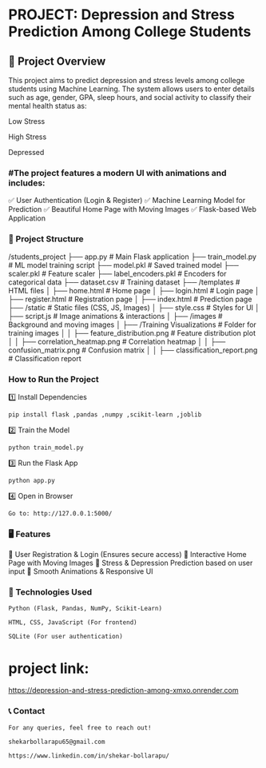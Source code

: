 # PROJECT: Depression and Stress Prediction Among College Students

## 📌 Project Overview

This project aims to predict depression and stress levels among college students using Machine Learning.
The system allows users to enter details such as age, gender, GPA, sleep hours, and social activity to classify their mental health status as:

Low Stress

High Stress

Depressed

### #The project features a modern UI with animations and includes:

✅ User Authentication (Login & Register)
✅ Machine Learning Model for Prediction
✅ Beautiful Home Page with Moving Images
✅ Flask-based Web Application

### 📂 Project Structure

/students_project
├── app.py                 # Main Flask application
├── train_model.py         # ML model training script
├── model.pkl              # Saved trained model
├── scaler.pkl             # Feature scaler
├── label_encoders.pkl     # Encoders for categorical data
├── dataset.csv            # Training dataset
├── /templates             # HTML files
│   ├── home.html          # Home page
│   ├── login.html         # Login page
│   ├── register.html      # Registration page
│   ├── index.html         # Prediction page
├── /static                # Static files (CSS, JS, Images)
│   ├── style.css          # Styles for UI
│   ├── script.js          # Image animations & interactions
│   ├── /images            # Background and moving images
│   ├── /Training Visualizations  # Folder for training images
│   │   ├── feature_distribution.png    # Feature distribution plot
│   │   ├── correlation_heatmap.png     # Correlation heatmap
│   │   ├── confusion_matrix.png        # Confusion matrix
│   │   ├── classification_report.png   # Classification report

### How to Run the Project

1️⃣ Install Dependencies

    pip install flask ,pandas ,numpy ,scikit-learn ,joblib

2️⃣ Train the Model

    python train_model.py

3️⃣ Run the Flask App

    python app.py

4️⃣ Open in Browser

    Go to: http://127.0.0.1:5000/

### 🖥️ Features

🔹 User Registration & Login (Ensures secure access)
🔹 Interactive Home Page with Moving Images
🔹 Stress & Depression Prediction based on user input
🔹 Smooth Animations & Responsive UI

### 📌 Technologies Used

    Python (Flask, Pandas, NumPy, Scikit-Learn)

    HTML, CSS, JavaScript (For frontend)

    SQLite (For user authentication)

   # project link:
   https://depression-and-stress-prediction-among-xmxo.onrender.com

### 📞 Contact

    For any queries, feel free to reach out!

    shekarbollarapu65@gmail.com

    https://www.linkedin.com/in/shekar-bollarapu/
